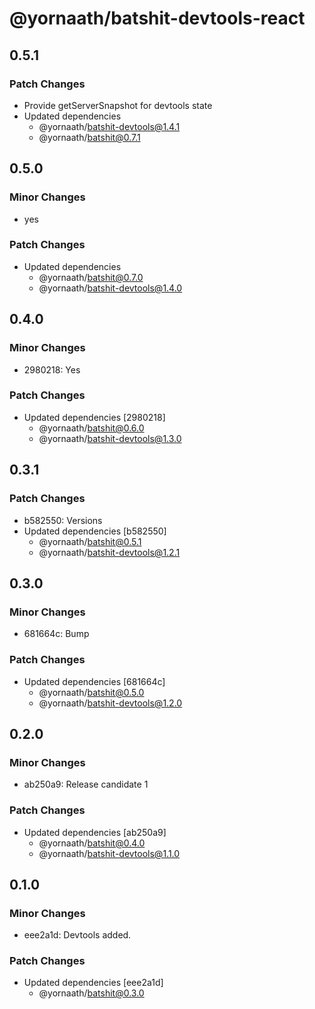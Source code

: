# @yornaath/batshit-devtools-react

## 0.5.1

### Patch Changes

- Provide getServerSnapshot for devtools state
- Updated dependencies
  - @yornaath/batshit-devtools@1.4.1
  - @yornaath/batshit@0.7.1

## 0.5.0

### Minor Changes

- yes

### Patch Changes

- Updated dependencies
  - @yornaath/batshit@0.7.0
  - @yornaath/batshit-devtools@1.4.0

## 0.4.0

### Minor Changes

- 2980218: Yes

### Patch Changes

- Updated dependencies [2980218]
  - @yornaath/batshit@0.6.0
  - @yornaath/batshit-devtools@1.3.0

## 0.3.1

### Patch Changes

- b582550: Versions
- Updated dependencies [b582550]
  - @yornaath/batshit@0.5.1
  - @yornaath/batshit-devtools@1.2.1

## 0.3.0

### Minor Changes

- 681664c: Bump

### Patch Changes

- Updated dependencies [681664c]
  - @yornaath/batshit@0.5.0
  - @yornaath/batshit-devtools@1.2.0

## 0.2.0

### Minor Changes

- ab250a9: Release candidate 1

### Patch Changes

- Updated dependencies [ab250a9]
  - @yornaath/batshit@0.4.0
  - @yornaath/batshit-devtools@1.1.0

## 0.1.0

### Minor Changes

- eee2a1d: Devtools added.

### Patch Changes

- Updated dependencies [eee2a1d]
  - @yornaath/batshit@0.3.0
